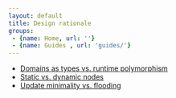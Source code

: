 ```yaml
---
layout: default
title: Design rationale
groups: 
 - {name: Home, url: ''}
 - {name: Guides , url: 'guides/'}
---
```


* [Domains as types vs. runtime polymorphism](#graph-model)
* [Static vs. dynamic nodes](#graph-model)
* [Update minimality vs. flooding](#graph-model)